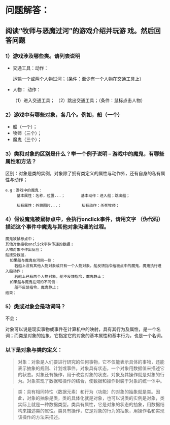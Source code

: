 # 问题解答：
## 阅读“牧师与恶魔过河”的游戏介绍并玩游 戏。然后回答问题 

### 1）游戏涉及哪些类。请列表说明 
 * 交通工具：动作：
 
    运输一个或两个人物过河；（条件：至少有一个人物在交通工具上）
 * 人物：    动作：
 
     （1）进入交通工具；
                  （2）跳出交通工具；（条件：鼠标点击人物）

### 2）游戏中有哪些对象，各几个。例如，船（一个） 
* 船（一个）；
* 牧师（三个）；
* 魔鬼（三个）；

###  3）类和对象的区别是什么？举一个例子说明 – 游戏中的魔鬼，有哪些属性和方法？ 
区别：对象是类的实例，对象除了拥有类定义的属性与动作外，还有自身的私有属性与动作；

    e.g：游戏中的魔鬼：
         基本属性：名称，位置...；       基本动作：进入船；跳出船；

         私有属性：外貌图片...；         私有动作：杀死牧师；
         
    

### 4）假设魔鬼被鼠标点中，会执行onclick事件，请用文字 （伪代码）描述这个事件中魔鬼与其他对象沟通的过程。
    魔鬼被鼠标点中；
    其他对象接收onclick事件传递的数据；
    人物对象不作出反应；
    船接受数据，
      如果船与魔鬼在河同一侧：
        若船上没有其他人物对象或只有一个人物对象，船反馈指令给被点中的魔鬼，魔鬼执行进入船动作；
        若船上已有两个人物对象，船不反馈指令，魔鬼静止；
      如果船与魔鬼在河的不同侧：
        船不反馈指令，魔鬼静止；
    结束；


### 5）类或对象会是动词吗？
不会：

对象可以说是现实事物或事件在计算机中的映射，具有其行为及属性，是一个名词；而类是对象的抽象，它指定它的对象的基本属性和基本行为，也是一个名词。
### 以下是对象与类的定义：
>对象：对象是人们要进行研究的任何事物，它不仅能表示具体的事物，还能表示抽象的规则、计划或事件。对象具有状态，一个对象用数据值来描述它的状态。对象还有操作，用于改变对象的状态，对象及其操作就是对象的行为。对象实现了数据和操作的结合，使数据和操作封装于对象的统一体中。

>类：具有相同特性（数据元素）和行为（功能）的对象的抽象就是类。因此，对象的抽象是类，类的具体化就是对象，也可以说类的实例是对象，类实际上就是一种数据类型。类具有属性，它是对象的状态的抽象，用数据结构来描述类的属性。类具有操作，它是对象的行为的抽象，用操作名和实现该操作的方法来描述。 

